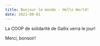 ```yaml
---
title: Bonjour le monde - Hello World!
date: 2022-08-01
---
```


La COOP de solidarité de Gallix verra le jour!

Merci, bonsoir!

